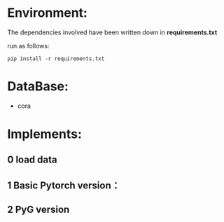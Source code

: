 # Environment:

The dependencies involved have been written down in **requirements.txt**

run as follows:

`pip install -r requirements.txt`

# DataBase:

- cora

# Implements:

## 0 load data





## 1 Basic Pytorch version：





## 2 PyG version
